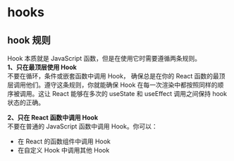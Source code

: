 # hooks

## hook 规则
Hook 本质就是 JavaScript 函数，但是在使用它时需要遵循两条规则。  
**1、只在最顶层使用 Hook**  
不要在循环，条件或嵌套函数中调用 Hook， 确保总是在你的 React 函数的最顶层调用他们。遵守这条规则，你就能确保 Hook 在每一次渲染中都按照同样的顺序被调用。这让 React 能够在多次的 useState 和 useEffect 调用之间保持 hook 状态的正确。  

**2、只在 React 函数中调用 Hook**  
不要在普通的 JavaScript 函数中调用 Hook。你可以：  
- 在 React 的函数组件中调用 Hook
- 在自定义 Hook 中调用其他 Hook